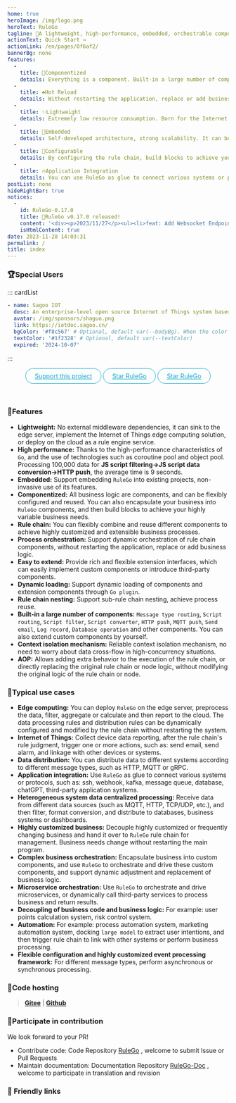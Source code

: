 ```yaml
---
home: true
heroImage: /img/logo.png
heroText: RuleGo
tagline: 🚀A lightweight, high-performance, embedded, orchestrable component-based rule engine based on Go language
actionText: Quick Start →
actionLink: /en/pages/0f6af2/
bannerBg: none
features: 
  - 
    title: 🧩Componentized
    details: Everything is a component. Built-in a large number of components, you can flexibly configure and reuse them.
  - 
    title: ☘️Hot Reload
    details: Without restarting the application, replace or add business logic.
  - 
    title: ✨Lightweight
    details: Extremely low resource consumption. Born for the Internet of Things, but far more than the Internet of Things.
  - 
    title: 🎯Embedded
    details: Self-developed architecture, strong scalability. It can be seamlessly integrated into the project. No dependency on any third-party components, simple deployment.
  - 
    title: 📑Configurable
    details: By configuring the rule chain, build blocks to achieve your highly variable business needs.
  - 
    title: 🔥Application Integration
    details: You can use RuleGo as glue to connect various systems or protocols.
postList: none
hideRightBar: true
notices: 
  - 
    id: RuleGo-0.17.0
    title: 📢RuleGo v0.17.0 released!
    content: '<div><p>2023/11/27</p><ul><li>feat: Add Websocket Endpoint component</li><li>feat: Add tcp/udp Endpoint component</li><li>feat: Add Kafka Endpoint extension component library</li><li>feat: Add tcp/udp node component</li><li>feat: Endpoint components use a unified creation method</li><li>feat: Add filter group node component</li><li>feat: Add sub-rule chain node component</li><li>feat: Allow sub-rule chains to link other nodes</li><li>feat: functions node component, support dynamic specification of function name</li><li>feat: delay node component, increase overwrite mode</li><li>feat: Support loading JavaScript script files</li><li>feat: mqtt client allows reconnection to be cancelled</li></ul><p style=\\text-align: center;\\><a href=\\https://github.com/rulego/rulego/blob/main/doc/CHANGELOG.md\\ target=\\_blank\\>View details</a></p></div>'
    isHtmlContent: true
date: 2023-11-28 14:03:31
permalink: /
title: index
---
```


<Notice :data="$frontmatter.notices"/>

### 🏆Special Users

::: cardList
```yaml
- name: Sagoo IOT
  desc: An enterprise-level open source Internet of Things system based on Golang development
  avatar: /img/sponsors/shaguo.png
  link: https://iotdoc.sagoo.cn/
  bgColor: '#f8c567' # Optional, default var(--bodyBg). When the color value has a #, please add single quotes
  textColor: '#1f2328' # Optional, default var(--textColor)
  expired: '2024-10-07'
```  
:::

<p align="center">
  <a class="become-sponsor iconfont " href="/en/pages/ccf224">Support this project</a>
  <a class="become-sponsor iconfont icon-github " href="https://github.com/rulego/rulego" target="_blank">Star RuleGo</a>
  <a class="become-sponsor iconfont icon-gitee" href="https://gitee.com/rulego/rulego" target="_blank">Star RuleGo</a>
</p>

<style>
  .become-sponsor{
    padding: 8px 20px;
    display: inline-block;
    color: #11a8cd;
    border-radius: 30px;
    box-sizing: border-box;
    border: 1px solid #11a8cd;
  }
 .become-sponsor:hover{
    border: 1px solid #13bee8;
    color: #13bee8;
  }
</style>

<br/>


### 🚀Features

* **Lightweight:** No external middleware dependencies, it can sink to the edge server, implement the Internet of Things edge computing solution, or deploy on the cloud as a rule engine service.
* **High performance:** Thanks to the high-performance characteristics of `Go`, and the use of technologies such as coroutine pool and object pool. Processing 100,000 data for **JS script filtering->JS script data conversion->HTTP push**, the average time is 9 seconds.
* **Embedded:** Support embedding `RuleGo` into existing projects, non-invasive use of its features.
* **Componentized:** All business logic are components, and can be flexibly configured and reused. You can also encapsulate your business into `RuleGo` components, and then build blocks to achieve your highly variable business needs.
* **Rule chain:** You can flexibly combine and reuse different components to achieve highly customized and extensible business processes.
* **Process orchestration:** Support dynamic orchestration of rule chain components, without restarting the application, replace or add business logic.
* **Easy to extend:** Provide rich and flexible extension interfaces, which can easily implement custom components or introduce third-party components.
* **Dynamic loading:** Support dynamic loading of components and extension components through `Go plugin`.
* **Rule chain nesting:** Support sub-rule chain nesting, achieve process reuse.
* **Built-in a large number of components:** `Message type routing`, `Script routing`, `Script filter`, `Script converter`, `HTTP push`, `MQTT push`, `Send email`, `Log record`, `Database operation`
  and other components. You can also extend custom components by yourself.
* **Context isolation mechanism:** Reliable context isolation mechanism, no need to worry about data cross-flow in high-concurrency situations.
* **AOP:** Allows adding extra behavior to the execution of the rule chain, or directly replacing the original rule chain or node logic, without modifying the original logic of the rule chain or node.

### 🎯Typical use cases

* **Edge computing:** You can deploy `RuleGo` on the edge server, preprocess the data, filter, aggregate or calculate and then report to the cloud. The data processing rules and distribution rules can be dynamically configured and modified by the rule chain without restarting the system.
* **Internet of Things:** Collect device data reporting, after the rule chain's rule judgment, trigger one or more actions, such as: send email, send alarm, and linkage with other devices or systems.
* **Data distribution:** You can distribute data to different systems according to different message types, such as HTTP, MQTT or gRPC.
* **Application integration:** Use `RuleGo` as glue to connect various systems or protocols, such as: ssh, webhook, kafka, message queue, database, chatGPT, third-party application systems.
* **Heterogeneous system data centralized processing:** Receive data from different data sources (such as MQTT, HTTP, TCP/UDP, etc.), and then filter, format conversion, and distribute to databases, business systems or dashboards.
* **Highly customized business:** Decouple highly customized or frequently changing business and hand it over to `RuleGo` rule chain for management. Business needs change without restarting the main program.
* **Complex business orchestration:** Encapsulate business into custom components, and use `RuleGo` to orchestrate and drive these custom components, and support dynamic adjustment and replacement of business logic.
* **Microservice orchestration:** Use `RuleGo` to orchestrate and drive microservices, or dynamically call third-party services to process business and return results.
* **Decoupling of business code and business logic:** For example: user points calculation system, risk control system.
* **Automation:** For example: process automation system, marketing automation system, docking `large model` to extract user intentions, and then trigger rule chain to link with other systems or perform business processing.
* **Flexible configuration and highly customized event processing framework:** For different message types, perform asynchronous or synchronous processing.

### 🎈Code hosting

> **[Gitee](https://gitee.com/rulego/rulego)** | **[Github](https://github.com/rulego/rulego)**

### 🧸Participate in contribution

We look forward to your PR!

- Contribute code: Code Repository [RuleGo](https://github.com/rulego/rulego) , welcome to submit Issue or Pull Requests
- Maintain documentation: Documentation Repository [RuleGo-Doc](https://github.com/rulego/rulego-doc) , welcome to participate in translation and revision

### 🧲 Friendly links

<div class="row">
    <span class="link">
        <a href="https://baomidou.com" target="_blank" title="MybatisPlus">
            <img :src="$withBase('/img/links/mybatis-plus-logo.png')" class="no-zoom">
        </a>
    </span>

</div>

<style>
  .link {
    width: 10em;
    text-align: left;
  }
  .link img {
    height:1.8em;
    max-width:180px;
    margin: 14px;
  }
  .row {
    display: flex;
    flex-direction: row;
  }
</style>